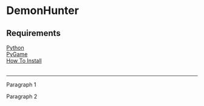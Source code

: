# DemonHunter

<h2>Requirements</h2>
<a href="https://www.python.org/downloads/">Python</a><br>
<a href="https://www.lfd.uci.edu/~gohlke/pythonlibs/#pygame">PyGame</a><br>
<a href="https://www.youtube.com/watch?v=_GikMdhAhv0&t=58s">How To Install</a><br>

<img src="">
<img src="">
<img src="">

<hr>
<p>
Paragraph 1
</p>
<p>
Paragraph 2
</p>
